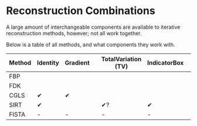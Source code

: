 # Reconstruction Combinations

A large amount of interchangeable components are available to iterative
reconstruction methods, however; not all work together.

Below is a table of all methods, and what components they work with.



| Method | Identity | Gradient |     | TotalVariation (TV) | IndicatorBox |     | LeastSquares |
| ------ | -------- | -------- | --- | ------------------- | ------------ | --- | ------------ |
| FBP    |          |          |     |                     |              |     |              |
| FDK    |          |          |     |                     |              |     |              |
| CGLS   | ✔        | ✔        |     |                     |              |     |              |
| SIRT   | ✔        |          |     | ✔?                  | ✔            |     |              |
| FISTA  | -        | -        |     | -                   | -            |     | -            |
